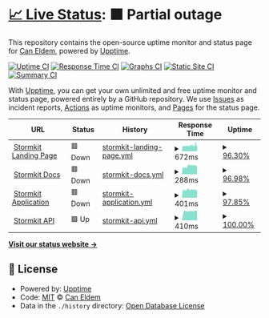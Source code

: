 # [📈 Live Status](https://demo.upptime.js.org): <!--live status--> **🟧 Partial outage**

This repository contains the open-source uptime monitor and status page for [Can Eldem](www.caneldem.dev), powered by [Upptime](https://github.com/upptime/upptime).

[![Uptime CI](https://github.com/eldemcan/storm-test/workflows/Uptime%20CI/badge.svg)](https://github.com/stormkit-io/stormkit-status/actions?query=workflow%3A%22Uptime+CI%22)
[![Response Time CI](https://github.com/eldemcan/storm-test/workflows/Response%20Time%20CI/badge.svg)](https://github.com/stormkit-io/stormkit-status/actions?query=workflow%3A%22Response+Time+CI%22)
[![Graphs CI](https://github.com/eldemcan/storm-test/workflows/Graphs%20CI/badge.svg)](https://github.com/stormkit-io/stormkit-status/actions?query=workflow%3A%22Graphs+CI%22)
[![Static Site CI](https://github.com/eldemcan/storm-test/workflows/Static%20Site%20CI/badge.svg)](https://github.com/stormkit-io/stormkit-status/actions?query=workflow%3A%22Static+Site+CI%22)
[![Summary CI](https://github.com/eldemcan/storm-test/workflows/Summary%20CI/badge.svg)](https://github.com/stormkit-io/stormkit-status/actions?query=workflow%3A%22Summary+CI%22)

With [Upptime](https://upptime.js.org), you can get your own unlimited and free uptime monitor and status page, powered entirely by a GitHub repository. We use [Issues](https://github.com/eldemcan/storm-test/issues) as incident reports, [Actions](https://github.com/eldemcan/storm-test/actions) as uptime monitors, and [Pages](https://demo.upptime.js.org) for the status page.

<!--start: status pages-->
<!-- This summary is generated by Upptime (https://github.com/upptime/upptime) -->
<!-- Do not edit this manually, your changes will be overwritten -->
<!-- prettier-ignore -->
| URL | Status | History | Response Time | Uptime |
| --- | ------ | ------- | ------------- | ------ |
| <img alt="" src="https://favicons.githubusercontent.com/www.stormkit.io" height="13"> [Stormkit Landing Page](https://www.stormkit.io/) | 🟥 Down | [stormkit-landing-page.yml](https://github.com/stormkit-io/stormkit-status/commits/HEAD/history/stormkit-landing-page.yml) | <details><summary><img alt="Response time graph" src="./graphs/stormkit-landing-page/response-time-week.png" height="20"> 672ms</summary><br><a href="https://stormkit-io.github.io/stormkit-status/history/stormkit-landing-page"><img alt="Response time 674" src="https://img.shields.io/endpoint?url=https%3A%2F%2Fraw.githubusercontent.com%2Fstormkit-io%2Fstormkit-status%2FHEAD%2Fapi%2Fstormkit-landing-page%2Fresponse-time.json"></a><br><a href="https://stormkit-io.github.io/stormkit-status/history/stormkit-landing-page"><img alt="24-hour response time 719" src="https://img.shields.io/endpoint?url=https%3A%2F%2Fraw.githubusercontent.com%2Fstormkit-io%2Fstormkit-status%2FHEAD%2Fapi%2Fstormkit-landing-page%2Fresponse-time-day.json"></a><br><a href="https://stormkit-io.github.io/stormkit-status/history/stormkit-landing-page"><img alt="7-day response time 672" src="https://img.shields.io/endpoint?url=https%3A%2F%2Fraw.githubusercontent.com%2Fstormkit-io%2Fstormkit-status%2FHEAD%2Fapi%2Fstormkit-landing-page%2Fresponse-time-week.json"></a><br><a href="https://stormkit-io.github.io/stormkit-status/history/stormkit-landing-page"><img alt="30-day response time 666" src="https://img.shields.io/endpoint?url=https%3A%2F%2Fraw.githubusercontent.com%2Fstormkit-io%2Fstormkit-status%2FHEAD%2Fapi%2Fstormkit-landing-page%2Fresponse-time-month.json"></a><br><a href="https://stormkit-io.github.io/stormkit-status/history/stormkit-landing-page"><img alt="1-year response time 674" src="https://img.shields.io/endpoint?url=https%3A%2F%2Fraw.githubusercontent.com%2Fstormkit-io%2Fstormkit-status%2FHEAD%2Fapi%2Fstormkit-landing-page%2Fresponse-time-year.json"></a></details> | <details><summary><a href="https://stormkit-io.github.io/stormkit-status/history/stormkit-landing-page">96.30%</a></summary><a href="https://stormkit-io.github.io/stormkit-status/history/stormkit-landing-page"><img alt="All-time uptime 99.73%" src="https://img.shields.io/endpoint?url=https%3A%2F%2Fraw.githubusercontent.com%2Fstormkit-io%2Fstormkit-status%2FHEAD%2Fapi%2Fstormkit-landing-page%2Fuptime.json"></a><br><a href="https://stormkit-io.github.io/stormkit-status/history/stormkit-landing-page"><img alt="24-hour uptime 85.42%" src="https://img.shields.io/endpoint?url=https%3A%2F%2Fraw.githubusercontent.com%2Fstormkit-io%2Fstormkit-status%2FHEAD%2Fapi%2Fstormkit-landing-page%2Fuptime-day.json"></a><br><a href="https://stormkit-io.github.io/stormkit-status/history/stormkit-landing-page"><img alt="7-day uptime 96.30%" src="https://img.shields.io/endpoint?url=https%3A%2F%2Fraw.githubusercontent.com%2Fstormkit-io%2Fstormkit-status%2FHEAD%2Fapi%2Fstormkit-landing-page%2Fuptime-week.json"></a><br><a href="https://stormkit-io.github.io/stormkit-status/history/stormkit-landing-page"><img alt="30-day uptime 99.15%" src="https://img.shields.io/endpoint?url=https%3A%2F%2Fraw.githubusercontent.com%2Fstormkit-io%2Fstormkit-status%2FHEAD%2Fapi%2Fstormkit-landing-page%2Fuptime-month.json"></a><br><a href="https://stormkit-io.github.io/stormkit-status/history/stormkit-landing-page"><img alt="1-year uptime 99.73%" src="https://img.shields.io/endpoint?url=https%3A%2F%2Fraw.githubusercontent.com%2Fstormkit-io%2Fstormkit-status%2FHEAD%2Fapi%2Fstormkit-landing-page%2Fuptime-year.json"></a></details>
| <img alt="" src="https://favicons.githubusercontent.com/www.stormkit.io" height="13"> [Stormkit Docs](https://www.stormkit.io/docs) | 🟥 Down | [stormkit-docs.yml](https://github.com/stormkit-io/stormkit-status/commits/HEAD/history/stormkit-docs.yml) | <details><summary><img alt="Response time graph" src="./graphs/stormkit-docs/response-time-week.png" height="20"> 288ms</summary><br><a href="https://stormkit-io.github.io/stormkit-status/history/stormkit-docs"><img alt="Response time 230" src="https://img.shields.io/endpoint?url=https%3A%2F%2Fraw.githubusercontent.com%2Fstormkit-io%2Fstormkit-status%2FHEAD%2Fapi%2Fstormkit-docs%2Fresponse-time.json"></a><br><a href="https://stormkit-io.github.io/stormkit-status/history/stormkit-docs"><img alt="24-hour response time 306" src="https://img.shields.io/endpoint?url=https%3A%2F%2Fraw.githubusercontent.com%2Fstormkit-io%2Fstormkit-status%2FHEAD%2Fapi%2Fstormkit-docs%2Fresponse-time-day.json"></a><br><a href="https://stormkit-io.github.io/stormkit-status/history/stormkit-docs"><img alt="7-day response time 288" src="https://img.shields.io/endpoint?url=https%3A%2F%2Fraw.githubusercontent.com%2Fstormkit-io%2Fstormkit-status%2FHEAD%2Fapi%2Fstormkit-docs%2Fresponse-time-week.json"></a><br><a href="https://stormkit-io.github.io/stormkit-status/history/stormkit-docs"><img alt="30-day response time 248" src="https://img.shields.io/endpoint?url=https%3A%2F%2Fraw.githubusercontent.com%2Fstormkit-io%2Fstormkit-status%2FHEAD%2Fapi%2Fstormkit-docs%2Fresponse-time-month.json"></a><br><a href="https://stormkit-io.github.io/stormkit-status/history/stormkit-docs"><img alt="1-year response time 230" src="https://img.shields.io/endpoint?url=https%3A%2F%2Fraw.githubusercontent.com%2Fstormkit-io%2Fstormkit-status%2FHEAD%2Fapi%2Fstormkit-docs%2Fresponse-time-year.json"></a></details> | <details><summary><a href="https://stormkit-io.github.io/stormkit-status/history/stormkit-docs">96.98%</a></summary><a href="https://stormkit-io.github.io/stormkit-status/history/stormkit-docs"><img alt="All-time uptime 99.78%" src="https://img.shields.io/endpoint?url=https%3A%2F%2Fraw.githubusercontent.com%2Fstormkit-io%2Fstormkit-status%2FHEAD%2Fapi%2Fstormkit-docs%2Fuptime.json"></a><br><a href="https://stormkit-io.github.io/stormkit-status/history/stormkit-docs"><img alt="24-hour uptime 89.26%" src="https://img.shields.io/endpoint?url=https%3A%2F%2Fraw.githubusercontent.com%2Fstormkit-io%2Fstormkit-status%2FHEAD%2Fapi%2Fstormkit-docs%2Fuptime-day.json"></a><br><a href="https://stormkit-io.github.io/stormkit-status/history/stormkit-docs"><img alt="7-day uptime 96.98%" src="https://img.shields.io/endpoint?url=https%3A%2F%2Fraw.githubusercontent.com%2Fstormkit-io%2Fstormkit-status%2FHEAD%2Fapi%2Fstormkit-docs%2Fuptime-week.json"></a><br><a href="https://stormkit-io.github.io/stormkit-status/history/stormkit-docs"><img alt="30-day uptime 99.31%" src="https://img.shields.io/endpoint?url=https%3A%2F%2Fraw.githubusercontent.com%2Fstormkit-io%2Fstormkit-status%2FHEAD%2Fapi%2Fstormkit-docs%2Fuptime-month.json"></a><br><a href="https://stormkit-io.github.io/stormkit-status/history/stormkit-docs"><img alt="1-year uptime 99.78%" src="https://img.shields.io/endpoint?url=https%3A%2F%2Fraw.githubusercontent.com%2Fstormkit-io%2Fstormkit-status%2FHEAD%2Fapi%2Fstormkit-docs%2Fuptime-year.json"></a></details>
| <img alt="" src="https://favicons.githubusercontent.com/app.stormkit.io" height="13"> [Stormkit Application](https://app.stormkit.io) | 🟥 Down | [stormkit-application.yml](https://github.com/stormkit-io/stormkit-status/commits/HEAD/history/stormkit-application.yml) | <details><summary><img alt="Response time graph" src="./graphs/stormkit-application/response-time-week.png" height="20"> 401ms</summary><br><a href="https://stormkit-io.github.io/stormkit-status/history/stormkit-application"><img alt="Response time 429" src="https://img.shields.io/endpoint?url=https%3A%2F%2Fraw.githubusercontent.com%2Fstormkit-io%2Fstormkit-status%2FHEAD%2Fapi%2Fstormkit-application%2Fresponse-time.json"></a><br><a href="https://stormkit-io.github.io/stormkit-status/history/stormkit-application"><img alt="24-hour response time 417" src="https://img.shields.io/endpoint?url=https%3A%2F%2Fraw.githubusercontent.com%2Fstormkit-io%2Fstormkit-status%2FHEAD%2Fapi%2Fstormkit-application%2Fresponse-time-day.json"></a><br><a href="https://stormkit-io.github.io/stormkit-status/history/stormkit-application"><img alt="7-day response time 401" src="https://img.shields.io/endpoint?url=https%3A%2F%2Fraw.githubusercontent.com%2Fstormkit-io%2Fstormkit-status%2FHEAD%2Fapi%2Fstormkit-application%2Fresponse-time-week.json"></a><br><a href="https://stormkit-io.github.io/stormkit-status/history/stormkit-application"><img alt="30-day response time 412" src="https://img.shields.io/endpoint?url=https%3A%2F%2Fraw.githubusercontent.com%2Fstormkit-io%2Fstormkit-status%2FHEAD%2Fapi%2Fstormkit-application%2Fresponse-time-month.json"></a><br><a href="https://stormkit-io.github.io/stormkit-status/history/stormkit-application"><img alt="1-year response time 429" src="https://img.shields.io/endpoint?url=https%3A%2F%2Fraw.githubusercontent.com%2Fstormkit-io%2Fstormkit-status%2FHEAD%2Fapi%2Fstormkit-application%2Fresponse-time-year.json"></a></details> | <details><summary><a href="https://stormkit-io.github.io/stormkit-status/history/stormkit-application">97.85%</a></summary><a href="https://stormkit-io.github.io/stormkit-status/history/stormkit-application"><img alt="All-time uptime 99.84%" src="https://img.shields.io/endpoint?url=https%3A%2F%2Fraw.githubusercontent.com%2Fstormkit-io%2Fstormkit-status%2FHEAD%2Fapi%2Fstormkit-application%2Fuptime.json"></a><br><a href="https://stormkit-io.github.io/stormkit-status/history/stormkit-application"><img alt="24-hour uptime 90.53%" src="https://img.shields.io/endpoint?url=https%3A%2F%2Fraw.githubusercontent.com%2Fstormkit-io%2Fstormkit-status%2FHEAD%2Fapi%2Fstormkit-application%2Fuptime-day.json"></a><br><a href="https://stormkit-io.github.io/stormkit-status/history/stormkit-application"><img alt="7-day uptime 97.85%" src="https://img.shields.io/endpoint?url=https%3A%2F%2Fraw.githubusercontent.com%2Fstormkit-io%2Fstormkit-status%2FHEAD%2Fapi%2Fstormkit-application%2Fuptime-week.json"></a><br><a href="https://stormkit-io.github.io/stormkit-status/history/stormkit-application"><img alt="30-day uptime 99.51%" src="https://img.shields.io/endpoint?url=https%3A%2F%2Fraw.githubusercontent.com%2Fstormkit-io%2Fstormkit-status%2FHEAD%2Fapi%2Fstormkit-application%2Fuptime-month.json"></a><br><a href="https://stormkit-io.github.io/stormkit-status/history/stormkit-application"><img alt="1-year uptime 99.84%" src="https://img.shields.io/endpoint?url=https%3A%2F%2Fraw.githubusercontent.com%2Fstormkit-io%2Fstormkit-status%2FHEAD%2Fapi%2Fstormkit-application%2Fuptime-year.json"></a></details>
| <img alt="" src="https://favicons.githubusercontent.com/api.stormkit.io" height="13"> [Stormkit API](https://api.stormkit.io) | 🟩 Up | [stormkit-api.yml](https://github.com/stormkit-io/stormkit-status/commits/HEAD/history/stormkit-api.yml) | <details><summary><img alt="Response time graph" src="./graphs/stormkit-api/response-time-week.png" height="20"> 410ms</summary><br><a href="https://stormkit-io.github.io/stormkit-status/history/stormkit-api"><img alt="Response time 451" src="https://img.shields.io/endpoint?url=https%3A%2F%2Fraw.githubusercontent.com%2Fstormkit-io%2Fstormkit-status%2FHEAD%2Fapi%2Fstormkit-api%2Fresponse-time.json"></a><br><a href="https://stormkit-io.github.io/stormkit-status/history/stormkit-api"><img alt="24-hour response time 421" src="https://img.shields.io/endpoint?url=https%3A%2F%2Fraw.githubusercontent.com%2Fstormkit-io%2Fstormkit-status%2FHEAD%2Fapi%2Fstormkit-api%2Fresponse-time-day.json"></a><br><a href="https://stormkit-io.github.io/stormkit-status/history/stormkit-api"><img alt="7-day response time 410" src="https://img.shields.io/endpoint?url=https%3A%2F%2Fraw.githubusercontent.com%2Fstormkit-io%2Fstormkit-status%2FHEAD%2Fapi%2Fstormkit-api%2Fresponse-time-week.json"></a><br><a href="https://stormkit-io.github.io/stormkit-status/history/stormkit-api"><img alt="30-day response time 438" src="https://img.shields.io/endpoint?url=https%3A%2F%2Fraw.githubusercontent.com%2Fstormkit-io%2Fstormkit-status%2FHEAD%2Fapi%2Fstormkit-api%2Fresponse-time-month.json"></a><br><a href="https://stormkit-io.github.io/stormkit-status/history/stormkit-api"><img alt="1-year response time 451" src="https://img.shields.io/endpoint?url=https%3A%2F%2Fraw.githubusercontent.com%2Fstormkit-io%2Fstormkit-status%2FHEAD%2Fapi%2Fstormkit-api%2Fresponse-time-year.json"></a></details> | <details><summary><a href="https://stormkit-io.github.io/stormkit-status/history/stormkit-api">100.00%</a></summary><a href="https://stormkit-io.github.io/stormkit-status/history/stormkit-api"><img alt="All-time uptime 99.97%" src="https://img.shields.io/endpoint?url=https%3A%2F%2Fraw.githubusercontent.com%2Fstormkit-io%2Fstormkit-status%2FHEAD%2Fapi%2Fstormkit-api%2Fuptime.json"></a><br><a href="https://stormkit-io.github.io/stormkit-status/history/stormkit-api"><img alt="24-hour uptime 100.00%" src="https://img.shields.io/endpoint?url=https%3A%2F%2Fraw.githubusercontent.com%2Fstormkit-io%2Fstormkit-status%2FHEAD%2Fapi%2Fstormkit-api%2Fuptime-day.json"></a><br><a href="https://stormkit-io.github.io/stormkit-status/history/stormkit-api"><img alt="7-day uptime 100.00%" src="https://img.shields.io/endpoint?url=https%3A%2F%2Fraw.githubusercontent.com%2Fstormkit-io%2Fstormkit-status%2FHEAD%2Fapi%2Fstormkit-api%2Fuptime-week.json"></a><br><a href="https://stormkit-io.github.io/stormkit-status/history/stormkit-api"><img alt="30-day uptime 99.92%" src="https://img.shields.io/endpoint?url=https%3A%2F%2Fraw.githubusercontent.com%2Fstormkit-io%2Fstormkit-status%2FHEAD%2Fapi%2Fstormkit-api%2Fuptime-month.json"></a><br><a href="https://stormkit-io.github.io/stormkit-status/history/stormkit-api"><img alt="1-year uptime 99.97%" src="https://img.shields.io/endpoint?url=https%3A%2F%2Fraw.githubusercontent.com%2Fstormkit-io%2Fstormkit-status%2FHEAD%2Fapi%2Fstormkit-api%2Fuptime-year.json"></a></details>

<!--end: status pages-->

[**Visit our status website →**](https://demo.upptime.js.org)

## 📄 License

- Powered by: [Upptime](https://github.com/upptime/upptime)
- Code: [MIT](./LICENSE) © [Can Eldem](www.caneldem.dev)
- Data in the `./history` directory: [Open Database License](https://opendatacommons.org/licenses/odbl/1-0/)
